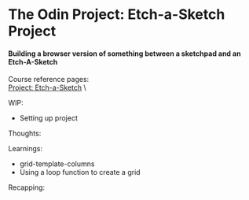 # The Odin Project: Etch-a-Sketch Project

#### Building a browser version of something between a sketchpad and an Etch-A-Sketch

Course reference pages: \
[Project: Etch-a-Sketch](https://www.theodinproject.com/lessons/foundations-etch-a-sketch) \

WIP:
- Setting up project

Thoughts:

Learnings:
- grid-template-columns
- Using a loop function to create a grid

Recapping:

